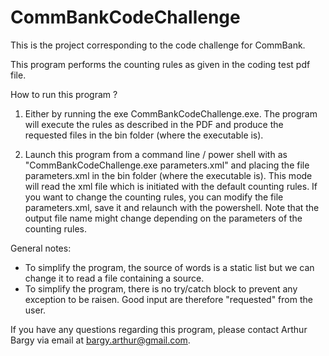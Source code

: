 # CommBankCodeChallenge


This is the project corresponding to the code challenge for CommBank. 

This program performs the counting rules as given in the coding test pdf file.

How to run this program ? 
1. Either by running the exe CommBankCodeChallenge.exe. The program will execute the rules as described in the PDF and produce 
  the requested files in the bin folder (where the executable is). 

2. Launch this program from a command line / power shell with as "CommBankCodeChallenge.exe parameters.xml" and placing the file parameters.xml
  in the bin folder (where the executable is). This mode will read the xml file which is initiated with the default counting rules.
  If you want to change the counting rules, you can modify the file parameters.xml, save it and relaunch with the powershell.
  Note that the output file name might change depending on the parameters of the counting rules.

General notes:
* To simplify the program, the source of words is a static list but we can change it to read a file containing a source.
* To simplify the program, there is no try/catch block to prevent any exception to be raisen. Good input are therefore "requested" from the
  user.

If you have any questions regarding this program, please contact Arthur Bargy via email at bargy.arthur@gmail.com.
